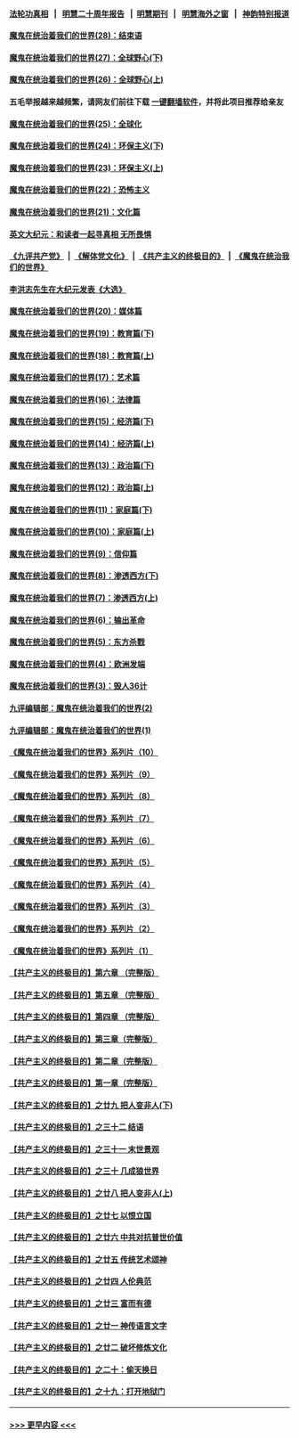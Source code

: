 #### [法轮功真相](https://github.com/gfw-breaker/truth/blob/master/README.md?t=0) &nbsp;&nbsp;|&nbsp;&nbsp; [明慧二十周年报告](https://github.com/gfw-breaker/mh-reports/blob/master/README.md?t=0) &nbsp;&nbsp;|&nbsp;&nbsp;[明慧期刊](https://github.com/gfw-breaker/mh-qikan) &nbsp;&nbsp;|&nbsp;&nbsp; [明慧海外之窗](https://github.com/gfw-breaker/mh-news/blob/master/README.md?t=0) &nbsp;&nbsp;|&nbsp;&nbsp; [神韵特别报道](https://github.com/gfw-breaker/mh-news/blob/master/shenyun.md?t=0)
#### [魔鬼在统治着我们的世界(28)：结束语](../pages/nsc422/n10936246.md?t=07132001) 
#### [魔鬼在统治着我们的世界(27)：全球野心(下)](../pages/nsc422/n10928319.md?t=07132001) 
#### [魔鬼在统治着我们的世界(26)：全球野心(上)](../pages/nsc422/n10900318.md?t=07132001) 
#### 五毛举报越来越频繁，请网友们前往下载 [一键翻墙软件](https://github.com/gfw-breaker/ssr-accounts)，并将此项目推荐给亲友
#### [魔鬼在统治着我们的世界(25)：全球化](../pages/nsc422/n10788205.md?t=07132001) 
#### [魔鬼在统治着我们的世界(24)：环保主义(下)](../pages/nsc422/n10695307.md?t=07132001) 
#### [魔鬼在统治着我们的世界(23)：环保主义(上)](../pages/nsc422/n10688613.md?t=07132001) 
#### [魔鬼在统治着我们的世界(22)：恐怖主义](../pages/nsc422/n10614727.md?t=07132001) 
#### [魔鬼在统治着我们的世界(21)：文化篇](../pages/nsc422/n10597706.md?t=07132001) 
#### [英文大纪元：和读者一起寻真相 无所畏惧](../pages/nsc422/n12542027.md?t=07132001) 
#### [《九评共产党》](https://github.com/begood0513/9ping.md/blob/master/README.md) &nbsp;|&nbsp; [《解体党文化》](../../../../jtdwh.md/blob/master/README.md)  &nbsp;|&nbsp; [《共产主义的终极目的》](../../../../gczydzjmd.md/blob/master/README.md) &nbsp;|&nbsp; [《魔鬼在统治我们的世界》](../../../../mgztzwmdsj.md/blob/master/README.md) 
#### [李洪志先生在大纪元发表《大选》](../pages/nsc422/n12534746.md?t=07132001) 
#### [魔鬼在统治着我们的世界(20)：媒体篇](../pages/nsc422/n10586579.md?t=07132001) 
#### [魔鬼在统治着我们的世界(19)：教育篇(下)](../pages/nsc422/n10564808.md?t=07132001) 
#### [魔鬼在统治着我们的世界(18)：教育篇(上)](../pages/nsc422/n10526970.md?t=07132001) 
#### [魔鬼在统治着我们的世界(17)：艺术篇](../pages/nsc422/n10499093.md?t=07132001) 
#### [魔鬼在统治着我们的世界(16)：法律篇](../pages/nsc422/n10485969.md?t=07132001) 
#### [魔鬼在统治着我们的世界(15)：经济篇(下)](../pages/nsc422/n10469975.md?t=07132001) 
#### [魔鬼在统治着我们的世界(14)：经济篇(上)](../pages/nsc422/n10457370.md?t=07132001) 
#### [魔鬼在统治着我们的世界(13)：政治篇(下)](../pages/nsc422/n10448270.md?t=07132001) 
#### [魔鬼在统治着我们的世界(12)：政治篇(上)](../pages/nsc422/n10444576.md?t=07132001) 
#### [魔鬼在统治着我们的世界(11)：家庭篇(下)](../pages/nsc422/n10440961.md?t=07132001) 
#### [魔鬼在统治着我们的世界(10)：家庭篇(上)](../pages/nsc422/n10435448.md?t=07132001) 
#### [魔鬼在统治着我们的世界(9)：信仰篇](../pages/nsc422/n10432159.md?t=07132001) 
#### [魔鬼在统治着我们的世界(8)：渗透西方(下)](../pages/nsc422/n10429603.md?t=07132001) 
#### [魔鬼在统治着我们的世界(7)：渗透西方(上)](../pages/nsc422/n10426013.md?t=07132001) 
#### [魔鬼在统治着我们的世界(6)：输出革命](../pages/nsc422/n10421536.md?t=07132001) 
#### [魔鬼在统治着我们的世界(5)：东方杀戮](../pages/nsc422/n10417707.md?t=07132001) 
#### [魔鬼在统治着我们的世界(4)：欧洲发端](../pages/nsc422/n10414890.md?t=07132001) 
#### [魔鬼在统治着我们的世界(3)：毁人36计](../pages/nsc422/n10411583.md?t=07132001) 
#### [九评编辑部：魔鬼在统治着我们的世界(2)](../pages/nsc422/n10410036.md?t=07132001) 
#### [九评编辑部：魔鬼在统治着我们的世界(1)](../pages/nsc422/n10406825.md?t=07132001) 
#### [《魔鬼在统治着我们的世界》系列片（10）](../pages/nsc422/n12292670.md?t=07132001) 
#### [《魔鬼在统治着我们的世界》系列片（9）](../pages/nsc422/n12290859.md?t=07132001) 
#### [《魔鬼在统治着我们的世界》系列片（8）](../pages/nsc422/n12287445.md?t=07132001) 
#### [《魔鬼在统治着我们的世界》系列片（7）](../pages/nsc422/n12283425.md?t=07132001) 
#### [《魔鬼在统治着我们的世界》系列片（6）](../pages/nsc422/n12282314.md?t=07132001) 
#### [《魔鬼在统治着我们的世界》系列片（5）](../pages/nsc422/n12281419.md?t=07132001) 
#### [《魔鬼在统治着我们的世界》系列片（4）](../pages/nsc422/n12274024.md?t=07132001) 
#### [《魔鬼在统治着我们的世界》系列片（3）](../pages/nsc422/n12271322.md?t=07132001) 
#### [《魔鬼在统治着我们的世界》系列片（2）](../pages/nsc422/n12269049.md?t=07132001) 
#### [《魔鬼在统治着我们的世界》系列片（1）](../pages/nsc422/n12267575.md?t=07132001) 
#### [【共产主义的终极目的】第六章 （完整版）](../pages/nsc422/n11428913.md?t=07132001) 
#### [【共产主义的终极目的】第五章 （完整版）](../pages/nsc422/n11428912.md?t=07132001) 
#### [【共产主义的终极目的】第四章 （完整版）](../pages/nsc422/n11428907.md?t=07132001) 
#### [【共产主义的终极目的】第三章（完整版）](../pages/nsc422/n11428848.md?t=07132001) 
#### [【共产主义的终极目的】第二章（完整版）](../pages/nsc422/n11428831.md?t=07132001) 
#### [【共产主义的终极目的】第一章（完整版）](../pages/nsc422/n11417651.md?t=07132001) 
#### [【共产主义的终极目的】之廿九 把人变非人(下)](../pages/nsc422/n11344140.md?t=07132001) 
#### [【共产主义的终极目的】之三十二 结语](../pages/nsc422/n11360535.md?t=07132001) 
#### [【共产主义的终极目的】之三十一 末世景观](../pages/nsc422/n11351129.md?t=07132001) 
#### [【共产主义的终极目的】之三十 几成狼世界](../pages/nsc422/n11348280.md?t=07132001) 
#### [【共产主义的终极目的】之廿八 把人变非人(上)](../pages/nsc422/n11340492.md?t=07132001) 
#### [【共产主义的终极目的】之廿七 以恨立国](../pages/nsc422/n11336944.md?t=07132001) 
#### [【共产主义的终极目的】之廿六 中共对抗普世价值](../pages/nsc422/n11324785.md?t=07132001) 
#### [【共产主义的终极目的】之廿五 传统艺术颂神](../pages/nsc422/n11296396.md?t=07132001) 
#### [【共产主义的终极目的】之廿四 人伦典范](../pages/nsc422/n11296397.md?t=07132001) 
#### [【共产主义的终极目的】之廿三 富而有德](../pages/nsc422/n11283598.md?t=07132001) 
#### [【共产主义的终极目的】之廿一 神传语言文字](../pages/nsc422/n11263265.md?t=07132001) 
#### [【共产主义的终极目的】之廿二 破坏修炼文化](../pages/nsc422/n11245728.md?t=07132001) 
#### [【共产主义的终极目的】之二十：偷天换日](../pages/nsc422/n11238846.md?t=07132001) 
#### [【共产主义的终极目的】之十九：打开地狱门](../pages/nsc422/n11206376.md?t=07132001) 

----
#### [ >>> 更早内容 <<< ](../indexes/nsc422-earlier.md)
